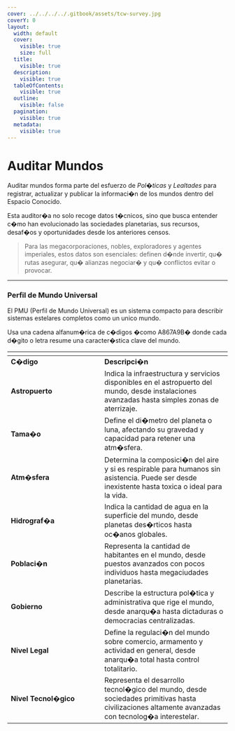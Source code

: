 ```yaml
---
cover: ../../../../.gitbook/assets/tcw-survey.jpg
coverY: 0
layout:
  width: default
  cover:
    visible: true
    size: full
  title:
    visible: true
  description:
    visible: true
  tableOfContents:
    visible: true
  outline:
    visible: false
  pagination:
    visible: true
  metadata:
    visible: true
---
```


# Auditar Mundos

Auditar mundos forma parte del esfuerzo de _Pol�ticas_ y _Lealtades_ para registrar, actualizar y publicar la informaci�n de los mundos dentro del Espacio Conocido.

Esta auditor�a no solo recoge datos t�cnicos, sino que busca entender c�mo han evolucionado las sociedades planetarias, sus recursos, desaf�os y oportunidades desde los anteriores censos.

> Para las megacorporaciones, nobles, exploradores y agentes imperiales, estos datos son esenciales: definen d�nde invertir, qu� rutas asegurar, qu� alianzas negociar� y qu� conflictos evitar o provocar.

***

### Perfil de Mundo Universal

El PMU (Perfil de Mundo Universal) es un sistema compacto para describir sistemas estelares completos como un unico mundo.

Usa una cadena alfanum�rica de c�digos �como A867A9B� donde cada d�gito o letra resume una caracter�stica clave del mundo.

<table data-header-hidden><thead><tr><th width="198"></th><th></th></tr></thead><tbody><tr><td><strong>C�digo</strong></td><td><strong>Descripci�n</strong></td></tr><tr><td><strong>Astropuerto</strong></td><td>Indica la infraestructura y servicios disponibles en el astropuerto del mundo, desde instalaciones avanzadas hasta simples zonas de aterrizaje.</td></tr><tr><td><strong>Tama�o</strong></td><td>Define el di�metro del planeta o luna, afectando su gravedad y capacidad para retener una atm�sfera.</td></tr><tr><td><strong>Atm�sfera</strong></td><td>Determina la composici�n del aire y si es respirable para humanos sin asistencia. Puede ser desde inexistente hasta toxica o ideal para la vida.</td></tr><tr><td><strong>Hidrograf�a</strong></td><td>Indica la cantidad de agua en la superficie del mundo, desde planetas des�rticos hasta oc�anos globales.</td></tr><tr><td><strong>Poblaci�n</strong></td><td>Representa la cantidad de habitantes en el mundo, desde puestos avanzados con pocos individuos hasta megaciudades planetarias.</td></tr><tr><td><strong>Gobierno</strong></td><td>Describe la estructura pol�tica y administrativa que rige el mundo, desde anarqu�a hasta dictaduras o democracias centralizadas.</td></tr><tr><td><strong>Nivel Legal</strong></td><td>Define la regulaci�n del mundo sobre comercio, armamento y actividad en general, desde anarqu�a total hasta control totalitario.</td></tr><tr><td><strong>Nivel Tecnol�gico</strong></td><td>Representa el desarrollo tecnol�gico del mundo, desde sociedades primitivas hasta civilizaciones altamente avanzadas con tecnolog�a interestelar.</td></tr></tbody></table>
